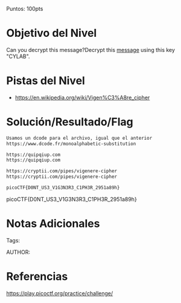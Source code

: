 Puntos: 100pts
# Objetivo del Nivel

Can you decrypt this message?Decrypt this [message](https://artifacts.picoctf.net/c/160/cipher.txt) using this key "CYLAB".
# Pistas del Nivel
-  https://en.wikipedia.org/wiki/Vigen%C3%A8re_cipher
# Solución/Resultado/Flag

```bash
Usamos un dcode para el archivo, igual que el anterior
https://www.dcode.fr/monoalphabetic-substitution

https://quipqiup.com
https://quipqiup.com

https://cryptii.com/pipes/vigenere-cipher
https://cryptii.com/pipes/vigenere-cipher

```

```bash
picoCTF{D0NT_US3_V1G3N3R3_C1PH3R_2951a89h}
```

picoCTF{D0NT_US3_V1G3N3R3_C1PH3R_2951a89h}
# Notas Adicionales

Tags:

AUTHOR:
# Referencias

https://play.picoctf.org/practice/challenge/